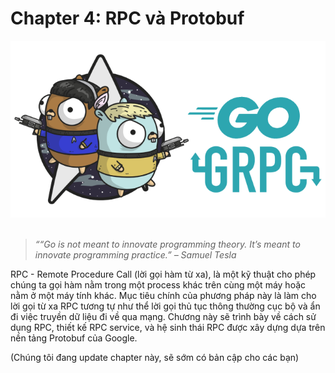 # Chapter 4: RPC và Protobuf

<div align="center">
	<img src="../images/c3_grpc.png">
	<br/>
	<span align="center">
		<i></i>
	</span>
</div>
<br/>

>*““Go is not meant to innovate programming theory. It’s meant to innovate programming practice.” – Samuel Tesla*

RPC - Remote Procedure Call (lời gọi hàm từ xa), là một kỹ thuật cho phép chúng ta gọi hàm nằm trong một process khác trên cùng một máy hoặc nằm ở một máy tính khác. Mục tiêu chính của phương pháp này là làm cho lời gọi từ xa RPC tương tự như thể lời gọi thủ tục thông thường cục bộ và ẩn đi việc truyền dữ liệu đi về qua mạng. Chương này sẽ trình bày về cách sử dụng RPC, thiết kế RPC service, và hệ sinh thái RPC được xây dựng dựa trên nền tảng Protobuf của Google.

(Chúng tôi đang update chapter này, sẽ sớm có bản cập cho các bạn)
